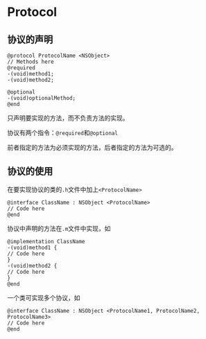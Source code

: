 # Protocol

## 协议的声明 

```
@protocol ProtocolName <NSObject> 
// Methods here
@required
-(void)method1;
-(void)method2;

@optional
-(void)optionalMethod;
@end 
```

只声明要实现的方法，而不负责方法的实现。 
 
协议有两个指令：`@required`和`@optional` 
 
前者指定的方法为必须实现的方法，后者指定的方法为可选的。 
 
## 协议的使用 
 
在要实现协议的类的`.h`文件中加上`<ProtocolName>` 

```
@interface ClassName : NSObject <ProtocolName> 
// Code here 
@end 
```

协议中声明的方法在`.m`文件中实现，如 

```
@implementation ClassName 
-(void)method1 { 
// Code here 
} 
-(void)method2 { 
// Code here 
} 
@end 
```

一个类可实现多个协议，如 

```
@interface ClassName : NSObject <ProtocolName1, ProtocolName2, ProtocolName3> 
// Code here 
@end
``` 
